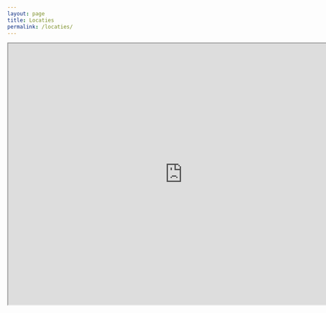 ```yaml
---
layout: page
title: Locaties
permalink: /locaties/
---
```

<iframe height="600px" width="800px" src="https://www.google.com/maps/embed/v1/place?key=AIzaSyBK0TuDzO86O8ZNN-f6-M9So5EE0ZXKJ5g&q=Vondelpark,Amsterdam+Netherlands">

